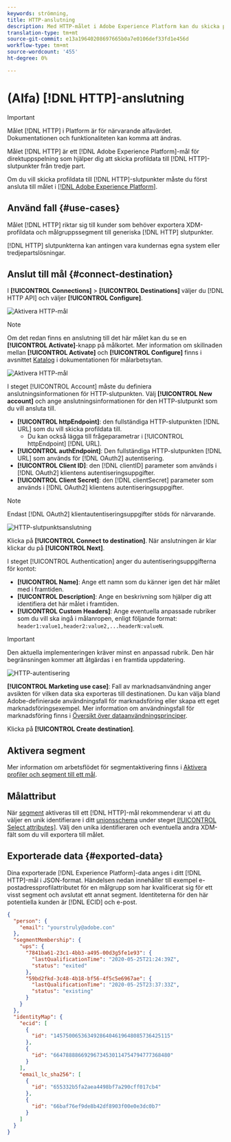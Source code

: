 ```yaml
---
keywords: strömning,
title: HTTP-anslutning
description: Med HTTP-målet i Adobe Experience Platform kan du skicka profildata till HTTP-slutpunkter från tredje part.
translation-type: tm+mt
source-git-commit: e13a19640208697665b0a7e0106def33fd1e456d
workflow-type: tm+mt
source-wordcount: '455'
ht-degree: 0%

---
```



# (Alfa) [!DNL HTTP]-anslutning

>[!IMPORTANT]
>
>Målet [!DNL HTTP] i Platform är för närvarande alfavärdet. Dokumentationen och funktionaliteten kan komma att ändras.

Målet [!DNL HTTP] är ett [!DNL Adobe Experience Platform]-mål för direktuppspelning som hjälper dig att skicka profildata till [!DNL HTTP]-slutpunkter från tredje part.

Om du vill skicka profildata till [!DNL HTTP]-slutpunkter måste du först ansluta till målet i [[!DNL Adobe Experience Platform]](#connect-destination).

## Använd fall {#use-cases}

Målet [!DNL HTTP] riktar sig till kunder som behöver exportera XDM-profildata och målgruppssegment till generiska [!DNL HTTP] slutpunkter.

[!DNL HTTP] slutpunkterna kan antingen vara kundernas egna system eller tredjepartslösningar.

## Anslut till mål {#connect-destination}

I **[!UICONTROL Connections]** > **[!UICONTROL Destinations]** väljer du [!DNL HTTP API] och väljer **[!UICONTROL Configure]**.

![Aktivera HTTP-mål](../assets/catalog/http/activate.png)

>[!NOTE]
>
>Om det redan finns en anslutning till det här målet kan du se en **[!UICONTROL Activate]**-knapp på målkortet. Mer information om skillnaden mellan **[!UICONTROL Activate]** och **[!UICONTROL Configure]** finns i avsnittet [Katalog](../ui/destinations-workspace.md#catalog) i dokumentationen för målarbetsytan.
>
>![Aktivera HTTP-mål](../assets/catalog/http/connect.png)

I steget [!UICONTROL Account] måste du definiera anslutningsinformationen för HTTP-slutpunkten. Välj **[!UICONTROL New account]** och ange anslutningsinformationen för den HTTP-slutpunkt som du vill ansluta till.
- **[!UICONTROL httpEndpoint]**: den fullständiga HTTP-slutpunkten  [!DNL URL] som du vill skicka profildata till.
   - Du kan också lägga till frågeparametrar i [!UICONTROL httpEndpoint] [!DNL URL].
- **[!UICONTROL authEndpoint]**: Den fullständiga HTTP-slutpunkten  [!DNL URL] som används för  [!DNL OAuth2] autentisering.
- **[!UICONTROL Client ID]**: den  [!DNL clientID] parameter som används i  [!DNL OAuth2] klientens autentiseringsuppgifter.
- **[!UICONTROL Client Secret]**: den  [!DNL clientSecret] parameter som används i  [!DNL OAuth2] klientens autentiseringsuppgifter.

>[!NOTE]
>
>Endast [!DNL OAuth2] klientautentiseringsuppgifter stöds för närvarande.

![HTTP-slutpunktsanslutning](../assets/catalog/http/connect.png)

Klicka på **[!UICONTROL Connect to destination]**. När anslutningen är klar klickar du på **[!UICONTROL Next]**.

I steget [!UICONTROL Authentication] anger du autentiseringsuppgifterna för kontot:
- **[!UICONTROL Name]**: Ange ett namn som du känner igen det här målet med i framtiden.
- **[!UICONTROL Description]**: Ange en beskrivning som hjälper dig att identifiera det här målet i framtiden.
- **[!UICONTROL Custom Headers]**: Ange eventuella anpassade rubriker som du vill ska ingå i målanropen, enligt följande format:  `header1:value1,header2:value2,...headerN:valueN`.

>[!IMPORTANT]
>
>Den aktuella implementeringen kräver minst en anpassad rubrik. Den här begränsningen kommer att åtgärdas i en framtida uppdatering.

![HTTP-autentisering](../assets/catalog/http/authenticate.png)

**[!UICONTROL Marketing use case]**: Fall av marknadsanvändning anger avsikten för vilken data ska exporteras till destinationen. Du kan välja bland Adobe-definierade användningsfall för marknadsföring eller skapa ett eget marknadsföringsexempel. Mer information om användningsfall för marknadsföring finns i [Översikt över dataanvändningsprinciper](../../data-governance/policies/overview.md).

Klicka på **[!UICONTROL Create destination]**.

## Aktivera segment

Mer information om arbetsflödet för segmentaktivering finns i [Aktivera profiler och segment till ett mål](../ui/activate-destinations.md#select-attributes).

## Målattribut

När [segment](../ui/activate-destinations.md) aktiveras till ett [!DNL HTTP]-mål rekommenderar vi att du väljer en unik identifierare i ditt [unionsschema](../../profile/home.md#profile-fragments-and-union-schemas) under steget [[!UICONTROL Select attributes]](../ui/activate-destinations.md#select-attributes). Välj den unika identifieraren och eventuella andra XDM-fält som du vill exportera till målet.

## Exporterade data {#exported-data}

Dina exporterade [!DNL Experience Platform]-data anges i ditt [!DNL HTTP]-mål i JSON-format. Händelsen nedan innehåller till exempel e-postadressprofilattributet för en målgrupp som har kvalificerat sig för ett visst segment och avslutat ett annat segment. Identiteterna för den här potentiella kunden är [!DNL ECID] och e-post.

```json
{
  "person": {
    "email": "yourstruly@adobe.con"
  },
  "segmentMembership": {
    "ups": {
      "7841ba61-23c1-4bb3-a495-00d3g5fe1e93": {
        "lastQualificationTime": "2020-05-25T21:24:39Z",
        "status": "exited"
      },
      "59bd2fkd-3c48-4b18-bf56-4f5c5e6967ae": {
        "lastQualificationTime": "2020-05-25T23:37:33Z",
        "status": "existing"
      }
    }
  },
  "identityMap": {
    "ecid": [
      {
        "id": "14575006536349286404619648085736425115"
      },
      {
        "id": "66478888669296734530114754794777368480"
      }
    ],
    "email_lc_sha256": [
      {
        "id": "655332b5fa2aea4498bf7a290cff017cb4"
      },
      {
        "id": "66baf76ef9de8b42df8903f00e0e3dc0b7"
      }
    ]
  }
}
```
